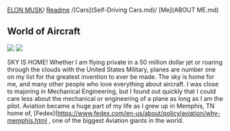 [ELON MUSK](ELONMUSK.md)/ [Readme](README.md) /[Cars](Self-Driving Cars.md)/ [Me](ABOUT ME.md)
## World of Aircraft
<img src="https://user-images.githubusercontent.com/77600540/117089694-d12c5d80-ad1b-11eb-976d-f9414d561c29.jpg" />
<img src="https://user-images.githubusercontent.com/77600540/117090352-bce96000-ad1d-11eb-8745-f6d49d67606e.jpg" />

 SKY IS HOME!
 Whether I am flying private in a 50 million dollar jet or roaring through the clouds with the United States Military, planes are number one on my list for the greatest invention to ever be made. The sky is home for me, and many other people who love everything about aircraft. I was close to majoring in Mechanical Engineering, but I found out quickly that I could care less about the mechanical or engineering of a plane as long as I am the pilot. Aviation became a huge part of my life as I grew up in Memphis, TN home of, [Fedex](https://www.fedex.com/en-us/about/policy/aviation/why-memphis.html , one of the biggest Aviation giants in the world.
